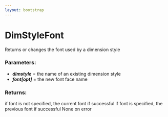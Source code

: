 ```yaml
---
layout: bootstrap
---
```


# DimStyleFont

Returns or changes the font used by a dimension style
          

### Parameters:

- ***dimstyle*** = the name of an existing dimension style
- ***font[opt]*** = the new font face name
        

### Returns:


if font is not specified, the current font if successful
if font is specified, the previous font if successful
None on error
        


